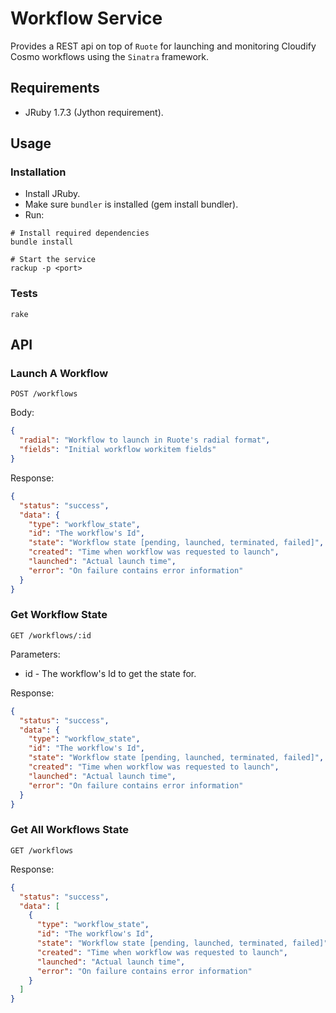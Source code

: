 Workflow Service
================

Provides a REST api on top of `Ruote` for launching and monitoring Cloudify Cosmo workflows using the `Sinatra` framework.

## Requirements
* JRuby 1.7.3 (Jython requirement).

## Usage

### Installation
* Install JRuby.
* Make sure `bundler` is installed (gem install bundler).
* Run:
```
# Install required dependencies
bundle install

# Start the service
rackup -p <port>
```

### Tests
```
rake
```

## API

### Launch A Workflow
```
POST /workflows
```
Body:
```json
{
  "radial": "Workflow to launch in Ruote's radial format",
  "fields": "Initial workflow workitem fields"
}
```
Response:
```json
{
  "status": "success",
  "data": {
    "type": "workflow_state",
    "id": "The workflow's Id",
    "state": "Workflow state [pending, launched, terminated, failed]",
    "created": "Time when workflow was requested to launch",
    "launched": "Actual launch time",
    "error": "On failure contains error information"
  }
}
```
### Get Workflow State
```
GET /workflows/:id
```
Parameters:
* id - The workflow's Id to get the state for.

Response:
```json
{
  "status": "success",
  "data": {
    "type": "workflow_state",
    "id": "The workflow's Id",
    "state": "Workflow state [pending, launched, terminated, failed]",
    "created": "Time when workflow was requested to launch",
    "launched": "Actual launch time",
    "error": "On failure contains error information"
  }
}
```
### Get All Workflows State
```
GET /workflows
```
Response:
```json
{
  "status": "success",
  "data": [
    {
      "type": "workflow_state",
      "id": "The workflow's Id",
      "state": "Workflow state [pending, launched, terminated, failed]",
      "created": "Time when workflow was requested to launch",
      "launched": "Actual launch time",
      "error": "On failure contains error information"
    }
  ]
}
```